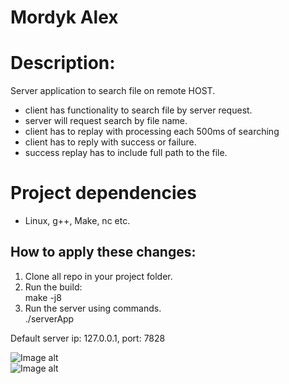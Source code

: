 # Mordyk Alex

# Description:
Server application to search file on remote HOST.<br/>
- client has functionality to search file by server request.<br/>
- server will request search by file name.<br/>
- client has to replay with processing each 500ms of searching<br/>
- client has to reply with success or failure.<br/>
- success replay has to include full path to the file.<br/>

# Project dependencies
- Linux, g++, Make, nc etc.<br/>

## How to apply these changes:

1. Clone all repo in your project folder.<br/>
2. Run the build:<br/>
make -j8<br/>
3. Run the server using commands.<br/>
./serverApp<br/>

Default server ip: 127.0.0.1, port: 7828<br/>

![Image alt](https://github.com/kurtwalkir/glcpp/tree/master/task1/screen/server.png)<br/>
![Image alt](https://github.com/kurtwalkir/glcpp/tree/master/task1/screen/server.png)

